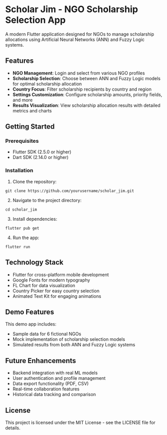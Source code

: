# Scholar Jim - NGO Scholarship Selection App

A modern Flutter application designed for NGOs to manage scholarship allocations using Artificial Neural Networks (ANN) and Fuzzy Logic systems.

## Features

- **NGO Management**: Login and select from various NGO profiles
- **Scholarship Selection**: Choose between ANN and Fuzzy Logic models for optimal scholarship allocation
- **Country Focus**: Filter scholarship recipients by country and region
- **Settings Customization**: Configure scholarship amounts, priority fields, and more
- **Results Visualization**: View scholarship allocation results with detailed metrics and charts

## Getting Started

### Prerequisites

- Flutter SDK (2.5.0 or higher)
- Dart SDK (2.14.0 or higher)

### Installation

1. Clone the repository:
```
git clone https://github.com/yourusername/scholar_jim.git
```

2. Navigate to the project directory:
```
cd scholar_jim
```

3. Install dependencies:
```
flutter pub get
```

4. Run the app:
```
flutter run
```

## Technology Stack

- Flutter for cross-platform mobile development
- Google Fonts for modern typography
- FL Chart for data visualization
- Country Picker for easy country selection
- Animated Text Kit for engaging animations

## Demo Features

This demo app includes:
- Sample data for 6 fictional NGOs
- Mock implementation of scholarship selection models
- Simulated results from both ANN and Fuzzy Logic systems

## Future Enhancements

- Backend integration with real ML models
- User authentication and profile management
- Data export functionality (PDF, CSV)
- Real-time collaboration features
- Historical data tracking and comparison

## License

This project is licensed under the MIT License - see the LICENSE file for details.
